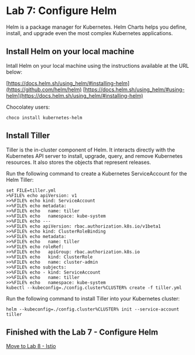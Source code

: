 # Lab 7: Configure Helm

Helm is a package manager for Kubernetes. Helm Charts helps you define, install, and upgrade even the most complex Kubernetes applications.

## Install Helm on your local machine
Intall Helm on your local machine using the instructions available at the URL below:

[https://docs.helm.sh/using_helm/#installing-helm](https://github.com/helm/helm)
[https://docs.helm.sh/using_helm/#using-helm](https://docs.helm.sh/using_helm/#installing-helm)

Chocolatey users:
```
choco install kubernetes-helm
```

## Install Tiller
Tiller is the in-cluster component of Helm. It interacts directly with the Kubernetes API server to install, upgrade, query, and remove Kubernetes resources. It also stores the objects that represent releases.

Run the following command to create a Kubernetes ServiceAccount for the Helm Tiller:
```
set FILE=tiller.yml
>%FILE% echo apiVersion: v1
>>%FILE% echo kind: ServiceAccount
>>%FILE% echo metadata:
>>%FILE% echo   name: tiller
>>%FILE% echo   namespace: kube-system
>>%FILE% echo ---
>>%FILE% echo apiVersion: rbac.authorization.k8s.io/v1beta1
>>%FILE% echo kind: ClusterRoleBinding
>>%FILE% echo metadata:
>>%FILE% echo   name: tiller
>>%FILE% echo roleRef:
>>%FILE% echo   apiGroup: rbac.authorization.k8s.io
>>%FILE% echo   kind: ClusterRole
>>%FILE% echo   name: cluster-admin
>>%FILE% echo subjects:
>>%FILE% echo - kind: ServiceAccount
>>%FILE% echo   name: tiller
>>%FILE% echo   namespace: kube-system
kubectl --kubeconfig=./config.cluster%CLUSTER% create -f tiller.yml
```

Run the following command to install Tiller into your Kubernetes cluster:
```
helm --kubeconfig=./config.cluster%CLUSTER% init --service-account tiller
```

## Finished with the Lab 7 - Configure Helm

[Move to Lab 8 - Istio](https://github.com/djannot/dcos-kubernetes-training/blob/master/labs/windows_WIP/lab8_istio.md)
